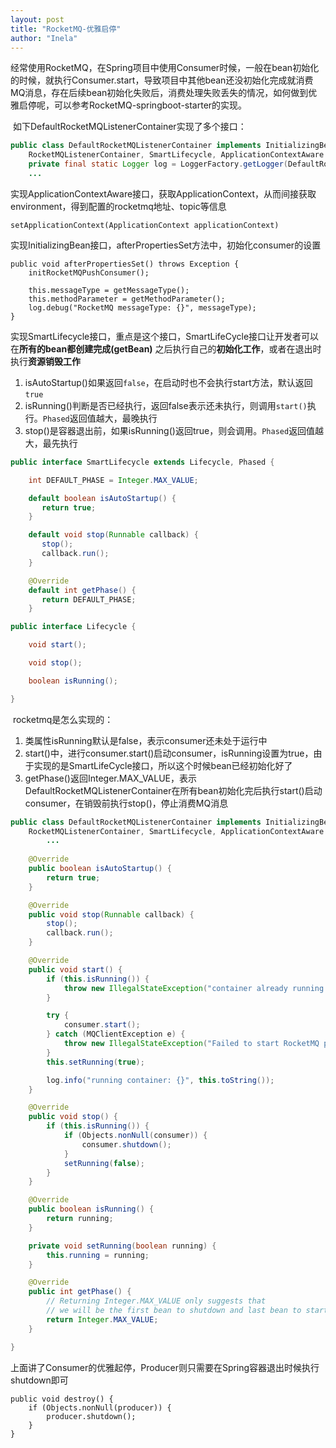```yaml
---
layout: post
title: "RocketMQ-优雅启停"
author: "Inela"
---
```


​	经常使用RocketMQ，在Spring项目中使用Consumer时候，一般在bean初始化的时候，就执行Consumer.start，导致项目中其他bean还没初始化完成就消费MQ消息，存在后续bean初始化失败后，消费处理失败丢失的情况，如何做到优雅启停呢，可以参考RocketMQ-springboot-starter的实现。

​	如下DefaultRocketMQListenerContainer实现了多个接口：

```java
public class DefaultRocketMQListenerContainer implements InitializingBean,
    RocketMQListenerContainer, SmartLifecycle, ApplicationContextAware {
    private final static Logger log = LoggerFactory.getLogger(DefaultRocketMQListenerContainer.class);
    ...
```

​	实现ApplicationContextAware接口，获取ApplicationContext，从而间接获取environment，得到配置的rocketmq地址、topic等信息

```
setApplicationContext(ApplicationContext applicationContext)
```

​	实现InitializingBean接口，afterPropertiesSet方法中，初始化consumer的设置

```
public void afterPropertiesSet() throws Exception {
    initRocketMQPushConsumer();

    this.messageType = getMessageType();
    this.methodParameter = getMethodParameter();
    log.debug("RocketMQ messageType: {}", messageType);
}
```

​	实现SmartLifecycle接口，重点是这个接口，SmartLifeCycle接口让开发者可以在**所有的bean都创建完成(getBean)** 之后执行自己的**初始化工作**，或者在退出时执行**资源销毁工作**

1. isAutoStartup()如果返回`false`，在启动时也不会执行start方法，默认返回`true`
2. isRunning()判断是否已经执行，返回false表示还未执行，则调用`start()`执行。`Phased`返回值越大，最晚执行
3. stop()是容器退出前，如果isRunning()返回true，则会调用。`Phased`返回值越大，最先执行

```java
public interface SmartLifecycle extends Lifecycle, Phased {

    int DEFAULT_PHASE = Integer.MAX_VALUE;

    default boolean isAutoStartup() {
       return true;
    }

    default void stop(Runnable callback) {
       stop();
       callback.run();
    }

    @Override
    default int getPhase() {
       return DEFAULT_PHASE;
    }
```

```java
public interface Lifecycle {

    void start();

    void stop();

    boolean isRunning();

}
```

​	rocketmq是怎么实现的：

1. 类属性isRunning默认是false，表示consumer还未处于运行中
2. start()中，进行consumer.start()启动consumer，isRunning设置为true，由于实现的是SmartLifeCycle接口，所以这个时候bean已经初始化好了
3. getPhase()返回Integer.MAX_VALUE，表示DefaultRocketMQListenerContainer在所有bean初始化完后执行start()启动consumer，在销毁前执行stop()，停止消费MQ消息

```java
public class DefaultRocketMQListenerContainer implements InitializingBean,
    RocketMQListenerContainer, SmartLifecycle, ApplicationContextAware {
		...
      
    @Override
    public boolean isAutoStartup() {
        return true;
    }

    @Override
    public void stop(Runnable callback) {
        stop();
        callback.run();
    }

    @Override
    public void start() {
        if (this.isRunning()) {
            throw new IllegalStateException("container already running. " + this.toString());
        }

        try {
            consumer.start();
        } catch (MQClientException e) {
            throw new IllegalStateException("Failed to start RocketMQ push consumer", e);
        }
        this.setRunning(true);

        log.info("running container: {}", this.toString());
    }

    @Override
    public void stop() {
        if (this.isRunning()) {
            if (Objects.nonNull(consumer)) {
                consumer.shutdown();
            }
            setRunning(false);
        }
    }

    @Override
    public boolean isRunning() {
        return running;
    }

    private void setRunning(boolean running) {
        this.running = running;
    }

    @Override
    public int getPhase() {
        // Returning Integer.MAX_VALUE only suggests that
        // we will be the first bean to shutdown and last bean to start
        return Integer.MAX_VALUE;
    }

}
```

​	上面讲了Consumer的优雅起停，Producer则只需要在Spring容器退出时候执行shutdown即可

```
public void destroy() {
    if (Objects.nonNull(producer)) {
        producer.shutdown();
    }
}
```




